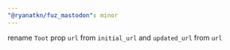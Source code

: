 ```yaml
---
"@ryanatkn/fuz_mastodon": minor
---
```


rename `Toot` prop `url` from `initial_url` and `updated_url` from `url`
